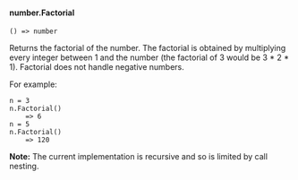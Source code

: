 #### number.Factorial

``` suneido
() => number
```

Returns the factorial of the number. The factorial is obtained by multiplying every integer between 1 and the number (the factorial of 3 would be 3 * 2 * 1). Factorial does not handle negative numbers.

For example:

``` suneido
n = 3
n.Factorial()
    => 6
n = 5
n.Factorial()
    => 120
```

**Note:** The current implementation is recursive and so is limited by call nesting.